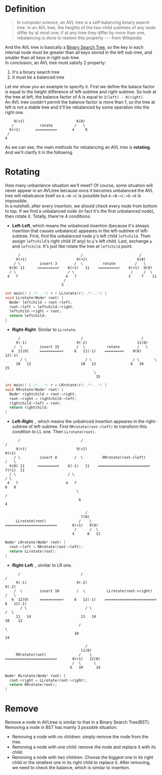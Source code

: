 # Definition
> In computer science, an AVL tree is a self-balancing binary search tree. In an AVL tree, the heights of the two child subtrees of any node differ by at most one; if at any time they differ by more than one, rebalancing is done to restore this property  --- from Wikipedia

And the AVL tree is basically a [Binary Search Tree](https://github.com/ECer23/C-Study/issues/10), so the key in each internal node must be greater than all keys stored in the left sub-tree, and smaller than all keys in right sub-tree.  
In conclusion, an AVL tree must satisfy 2 property:
1. It's a binary search tree
2. It must be a balanced tree

Let me show you an example to specify it. First we define the balace factor is equal to the height difference of left-subtree and right-subtree. So look at the tree at left, the balance factor of A is equal to `2(left) - 0(right)`.   
An AVL tree couldn't permit the balance factor is more than 1, so the tree at left is not a stable tree and it'll be rebalanced by some operation into the right one.
```
    9(+2)                        6(0)
   /            rotate          /   \
  6(+1)       =========>       4     9
 /                                  
4                                 
```
As we can see, the main methods for rebalancing an AVL tree is **rotating**. And we'll clarify it in the following.

# Rotating
How many unbanlance situation we'll meet? Of course, some situation will never appear in an AVLtree because once it becomes unbalanced the AVL tree will rebalcance itself so `A->B->C` is possible but `A->B->C->D->E` is impossible.  
In a nutshell, after every insertion, we should check every node from bottom to top. If we find a unbalanced node (in fact it's the first unbalanced node), then rotate it. Totally, there're 4 conditions:
- **Left-Left**, which means the unbalnced insertion (because it's always insertion that causes unbalance) appeares in the left-subtree of left-subtree. First, find the unbalanced node `p`'s left child `leftchild`. Then assign `leftchild`'s right child (if any) to `p`'s left child. Last, exchange `p` and `leftchild`. It's just like rotate the tree at `leftchild` point.
```
      /                            /                          /  
     9(+1)                       9(+2)                       6(0)
    / \         insert 3        /  \         rotate         /   \
  6(0) 11      =========>    6(+1)   11    =========>    4(+1)  9(0)
  / \                        / \                          /     /  \
 4   7                      4   7                        3     7    11
                           /
                          3
``` 
```cpp
int main() { /*...*/ r = LLrotate(r); /*...*/ }
void LLrotate(Node* root) {
  Node* leftchild = root->left;
  root->left = leftchild->right;
  leftchild->right = root;
  return leftchild;
}
```
- **Right-Right**. Similar to `LLrotate`.
```
      /                            /                           /  
     9(-1)                       9(-2)                       11(0)
    /  \        insert 15        /  \          rotate        /   \
   6  11(0)     ==========>     6   11(-1)    ========>    9(0)  12(-1)
       / \                           / \                   / \       \
     10   12                       10   12                6   10      15
                                         \
                                          15
``` 
```cpp
int main() { /*...*/ r = LRrotate(r); /*...*/ }
void RRrotate(Node* root) {
  Node* rightchild = root->right;
  root->right = rightchild->left;
  rightchild->left = root;
  return rightchild;
}
```
- **Left-Right**. , which means the unbalnced insertion appeares in the right-subtree of left-subtree. First `RRrotate(root->left)` to transform this condition to LL one. Then `LLrotate(root)`.
```
      /                            /                                           /  
     9(+1)                       9(+2)                                       9(+2)
    / \         insert 8        /  \         RRrotate(root->left)            /   \
  6(0) 11      =========>    6(-1)   11    =======================>       7(+1)  11
  / \                        / \                                          / \
 4   7                      4   7                                        6   8
                                 \                                      /     
                                  8                                    4      

                                     /                                         
                                   7(0)
     LLrotate(root)               /    \
=======================>       6(+1)   9(0)
                                /      /  \
                               4      8   11
``` 
```cpp
Node* LRrotate(Node* root) {
  root->left = RRrotate(root->left);
  return LLrotate(root);
}
```
- **Right-Left**. , similar to LR one.
```
      /                            /                                           /  
     9(-1)                       9(-2)                                       9(-2)
    /  \        insert 10        /  \          LLrotate(root->right)         /   \
   6  12(0)     ==========>     6   12(-1)    =======================>     6   11(-1)
       / \                           / \                                        /  \
     11   14                       11   14                                    10    12
                                  /                                                  \
                                10                                                    14

                                     /                                         
                                   11(0)
     RRrotate(root)               /    \
=======================>       9(+1)   12(0)
                               /  \      \
                              6   10      14
``` 
```cpp
Node* RLrotate(Node* root) {
  root->right = LLrotate(root->right);
  return RRrotate(root);
}
```

# Remove
Remove a node in AVLtree is similar to that in a Binary Search Tree(BST). Removing a node in BST has mainly 3 possible situation.  
- Removing a node with no children: simply remove the node from the tree.
- Removing a node with one child: remove the node and replace it with its child.
- Removing a node with two children. Choose the biggest one in its right child or the smallest one in its right child to replace it. 
After removing, we need to check the balance, which is similar to insertion.